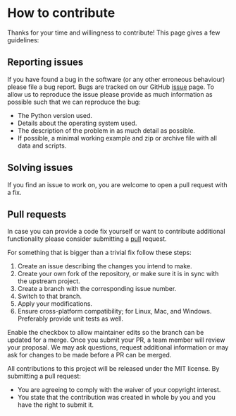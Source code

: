 # How to contribute

Thanks for your time and willingness to contribute! This page gives a few guidelines:

## Reporting issues

If you have found a bug in the software (or any other erroneous behaviour) please file a bug report.
Bugs are tracked on our GitHub [issue](https://github.com/computationalgeography/agent_based_exposure_assessment/issues) page.
To allow us to reproduce the issue please provide as much information as possible such that we can reproduce the bug:

- The Python version used.
- Details about the operating system used.
- The description of the problem in as much detail as possible.
- If possible, a minimal working example and zip or archive file with all data and scripts.

## Solving issues

If you find an issue to work on, you are welcome to open a pull request with a fix.

## Pull requests

In case you can provide a code fix yourself or want to contribute additional functionality please consider submitting a [pull](https://github.com/computationalgeography/agent_based_exposure_assessment/pulls) request.

For something that is bigger than a trivial fix follow these steps:

1. Create an issue describing the changes you intend to make.
2. Create your own fork of the repository, or make sure it is in sync with the upstream project.
3. Create a branch with the corresponding issue number.
4. Switch to that branch.
5. Apply your modifications.
6. Ensure cross-platform compatibility; for Linux, Mac, and Windows. Preferably provide unit tests as well.

Enable the checkbox to allow maintainer edits so the branch can be updated for a merge.
Once you submit your PR, a team member will review your proposal.
We may ask questions, request additional information or may ask for changes to be made before a PR can be merged.

All contributions to this project will be released under the MIT license.
By submitting a pull request:

- You are agreeing to comply with the waiver of your copyright interest.
- You state that the contribution was created in whole by you and you have the right to submit it.
